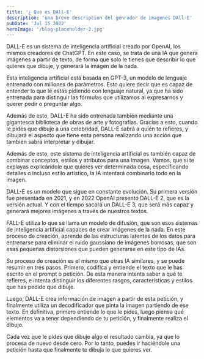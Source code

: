 ```yaml
---
title: '¿ Que es DAll-E'
description: 'una breve descripcion del genrador de imagenes DAll-E'
pubDate: 'Jul 15 2022'
heroImage: '/blog-placeholder-2.jpg'
---
```


DALL-E es un sistema de inteligencia artificial creado por OpenAI, los mismos creadores de ChatGPT. En este caso, se trata de una IA que genera imágenes a partir de texto, de forma que solo le tienes que describir lo que quieres que dibuje, y generará la imagen de la nada.

Esta inteligencia artificial está basada en GPT-3, un modelo de lenguaje entrenado con millones de parámetros. Esto quiere decir que es capaz de entender lo que le estás pidiendo con lenguaje natural, ya que ha sido entrenada para distinguir las fórmulas que utilizamos al expresarnos y querer pedir o preguntar algo.

Además de esto, DALL-E ha sido entrenada también mediante una gigantesca biblioteca de obras de arte y fotografías. Gracias a esto, cuando le pides que dibuje a una celebridad, DALL-E sabrá a quién te refieres, y dibujará el aspecto que tiene esta persona realizando una acción que también sabrá interpretar y dibujar.

Además de esto, este sistema de inteligencia artificial es también capaz de combinar conceptos, estilos y atributos para una imagen. Vamos, que si te explayas explicándole que quieres ver determinada cosa, especificando detalles o incluso estilo artístico, la IA intentará combinarlo todo en la imagen.

DALL-E es un modelo que sigue en constante evolución. Su primera versión fue presentada en 2021, y en 2022 OpenAI presentó DALL-E 2, que es la versión actual. Y con el tiempo sacará un DALL-E 3, que será más capaz y generará mejores imágenes a través de nuestros textos.

FALL-E utiliza lo que se llama un modelo de difusión, que son esos sistemas de inteligencia artificial capaces de crear imágenes de la nada. En este proceso de creación, aprende de las estructuras latentes de los datos para entrenarse para eliminar el ruido gaussiano de imágenes borrosas, que son esas pequeñas distorsiones que pueden generarse en este tipo de IAs.

Su proceso de creación es el mismo que otras IA similares, y se puede resumir en tres pasos. Primero, codifica y entiende el texto que le has escrito en el prompt o petición. De esta manera intenta saber a qué te refieres, e intenta distinguir los diferentes rasgos, características y estilos que has pedido que dibuje.

Luego, DALL-E crea información de imagen a partir de esta petición, y finalmente utiliza un decodificador que pinta la imagen partiendo de ese texto. En definitiva, primero entiende lo que le pides, luego piensa qué elementos va a tener dependiendo de tu petición, y finalmente realiza el dibujo.

Cada vez que le pides que dibuje algo el resultado cambia, ya que lo procesa de nuevo desde cero. Por lo tanto, puedes ir haciéndole una petición hasta que finalmente te dibuja lo que quieres ver.